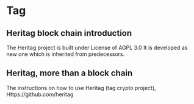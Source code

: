 # Tag

## Heritag block chain introduction
The Heritag project is built under License of AGPL 3.0 
It is developed as new one which is inherited from predecessors.


## Heritag, more than a block chain

The instructions on how to use Heritag (tag crypto project),
Https://github.com/heritag

